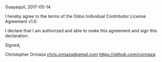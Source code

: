 Guayaquil, 2017-05-14

I hereby agree to the terms of the Odoo Individual Contributor License
Agreement v1.0.

I declare that I am authorized and able to make this agreement and sign this
declaration.

Signed,

Christopher Ormaza chris.ormaza@gmail.com https://github.com/cormaza
